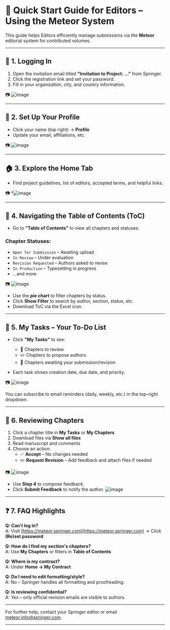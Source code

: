 # 🚀 Quick Start Guide for Editors – Using the Meteor System

This guide helps Editors efficiently manage submissions via the **Meteor** editorial system for contributed volumes.

---

## 🔐 1. Logging In

1. Open the invitation email titled **"Invitation to Project: ..."** from Springer.
2. Click the registration link and set your password.
3. Fill in your organization, city, and country information.

📷 ![image](https://github.com/user-attachments/assets/d19e7955-880d-4885-adad-b431cadaa5ee)


---

## 👤 2. Set Up Your Profile

- Click your name (top right) → **Profile**
- Update your email, affiliations, etc.

📷 ![image](https://github.com/user-attachments/assets/e245b076-e07e-4843-84db-562aa04e54e1)


---

## 🏠 3. Explore the Home Tab

- Find project guidelines, list of editors, accepted terms, and helpful links.

📷 *![image](https://github.com/user-attachments/assets/22ecc875-33df-45f1-b5b8-3e5e63e49a89)


---

## 📄 4. Navigating the Table of Contents (ToC)

- Go to **"Table of Contents"** to view all chapters and statuses:

### Chapter Statuses:
- `Open for Submission` – Awaiting upload
- `In Review` – Under evaluation
- `Revision Requested` – Authors asked to revise
- `In Production` – Typesetting in progress
- ...and more

📷 ![image](https://github.com/user-attachments/assets/3cfbe25f-2a95-4834-9f91-8406eac74ac2)


- Use the **pie chart** to filter chapters by status.
- Click **Show Filter** to search by author, section, status, etc.
- Download ToC via the Excel icon.

---

## 📌 5. My Tasks – Your To-Do List

- Click **"My Tasks"** to see:
  - 📄 Chapters to review
  - ✏️ Chapters to propose authors
  - 📝 Chapters awaiting your submission/revision

- Each task shows creation date, due date, and priority.

📷 ![image](https://github.com/user-attachments/assets/b271b1bf-fb82-4fde-b0a8-d7065afa1c1e)


You can subscribe to email reminders (daily, weekly, etc.) in the top-right dropdown.

---

## 🧐 6. Reviewing Chapters

1. Click a chapter title in **My Tasks** or **My Chapters**
2. Download files via **Show all files**
3. Read manuscript and comments
4. Choose an action:
   - ✅ **Accept** – No changes needed
   - ✏️ **Request Revision** – Add feedback and attach files if needed

📷 ![image](https://github.com/user-attachments/assets/d512b002-642a-44df-ba4c-67962dd0f9ed)


- Use **Step 4** to compose feedback.
- Click **Submit Feedback** to notify the author.
![image](https://github.com/user-attachments/assets/9efab665-9cf9-4354-8fa8-1278141e9f36)

---

## ❓ 7. FAQ Highlights

**Q: Can't log in?**  
A: Visit [https://meteor.springer.com](https://meteor.springer.com) → Click **(Re)set password**

**Q: How do I find my section's chapters?**  
A: Use **My Chapters** or filters in **Table of Contents**

**Q: Where is my contract?**  
A: Under **Home → My Contract**

**Q: Do I need to edit formatting/style?**  
A: No – Springer handles all formatting and proofreading.

**Q: Is reviewing confidential?**  
A: Yes – only official revision emails are visible to authors.


---

For further help, contact your Springer editor or email [meteor.info@springer.com](mailto:meteor.info@springer.com).

---
